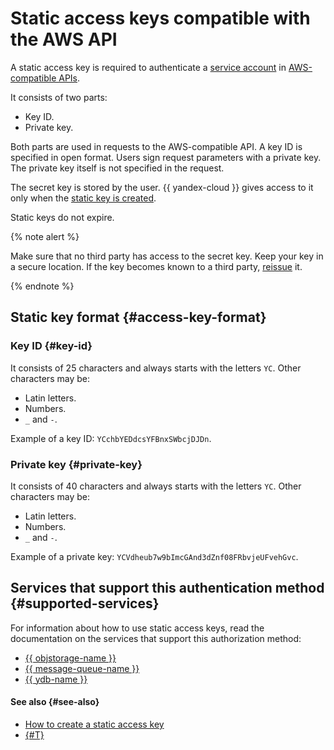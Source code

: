 # Static access keys compatible with the AWS API

A static access key is required to authenticate a [service account](../users/service-accounts.md) in [AWS-compatible APIs](#supported-services).

It consists of two parts:

* Key ID.
* Private key.

Both parts are used in requests to the AWS-compatible API. A key ID is specified in open format. Users sign request parameters with a private key. The private key itself is not specified in the request.

The secret key is stored by the user. {{ yandex-cloud }} gives access to it only when the [static key is created](../../operations/sa/create-access-key.md).

Static keys do not expire.

{% note alert %}

Make sure that no third party has access to the secret key. Keep your key in a secure location. If the key becomes known to a third party, [reissue](../../operations/compromised-credentials.md#access-key-reissue) it.

{% endnote %}

## Static key format {#access-key-format}

### Key ID {#key-id}

It consists of 25 characters and always starts with the letters `YC`. Other characters may be:

* Latin letters.
* Numbers.
* `_` and `-`.

Example of a key ID: `YCchbYEDdcsYFBnxSWbcjDJDn`.

### Private key {#private-key}

It consists of 40 characters and always starts with the letters `YC`. Other characters may be:

* Latin letters.
* Numbers.
* `_` and `-`.

Example of a private key: `YCVdheub7w9bImcGAnd3dZnf08FRbvjeUFvehGvc`.

## Services that support this authentication method {#supported-services}

For information about how to use static access keys, read the documentation on the services that support this authorization method:

* [{{ objstorage-name }}](../../../storage/s3/index.md)
* [{{ message-queue-name }}](../../../message-queue/api-ref/index.md)
* [{{ ydb-name }}](../../../ydb/docapi/tools/aws-setup.md)

#### See also {#see-also}

* [How to create a static access key](../../operations/sa/create-access-key.md)
* [{#T}](./index.md)
